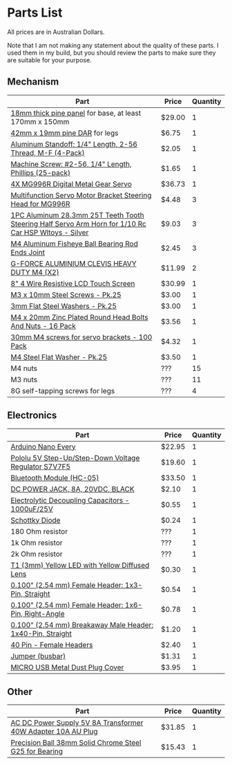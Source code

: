 Parts List
==========

All prices are in Australian Dollars.

Note that I am not making any statement about the quality of these parts. I used them in my build, but you should review the parts to make sure they are suitable for your purpose.

Mechanism
---------

| Part  | Price | Quantity |
| ------------- | ------------- | ------------- |
| [18mm thick pine panel](https://www.bunnings.com.au/300-x-18mm-x-1-2m-pine-utility-panel_p0019145) for base, at least 170mm x 150mm | $29.00 | 1 |
| [42mm x 19mm pine DAR](https://www.bunnings.com.au/porta-42-x-19mm-1-8m-premium-pine-dar_p0211230) for legs | $6.75 | 1 |
| [Aluminum Standoff: 1/4" Length, 2-56 Thread, M-F (4-Pack)](https://core-electronics.com.au/aluminum-standoff-1-4-length-2-56-thread-m-f-4-pack.html) | $2.05 | 1 |
| [Machine Screw: #2-56, 1/4" Length, Phillips (25-pack)](https://core-electronics.com.au/machine-screw-2-56-1-4-length-phillips-25-pack.html) | $1.65 | 1 |
| [4X MG996R Digital Metal Gear Servo](https://www.banggood.com/4X-MG996R-Digital-Metal-Gear-Servo-For-Robot-ZOHD-Volantex-Airplane-RC-Helicopter-Car-Boat-Model-p-961727.html?rmmds=myorder&cur_warehouse=CN) | $36.73 | 1 |
| [Multifunction Servo Motor Bracket Steering Head for MG996R](https://www.ebay.com.au/itm/172475926539) | $4.48 | 3 |
| [1PC Aluminum 28.3mm 25T Teeth Tooth Steering Half Servo Arm Horn for 1/10 Rc Car HSP Wltoys - Silver](https://www.banggood.com/1PC-Aluminum-28_3mm-25T-Teeth-Tooth-Steering-Half-Servo-Arm-Horn-for-1-or-10-Rc-Car-HSP-Wltoys-p-1335836.html?rmmds=myorder&cur_warehouse=CN&ID=227) | $9.03 | 3 |
| [M4 Aluminum Fisheye Ball Bearing Rod Ends Joint](https://www.banggood.com/M3-or-M4-Aluminum-Fisheye-Ball-Bearing-Rod-Ends-Joint-Thread-Fish-Eye-For-3D-Printer-p-1304307.html?rmmds=myorder&cur_warehouse=CN&ID=514514) | $2.45 | 3 |
| [G-FORCE ALUMINIUM CLEVIS HEAVY DUTY M4 (X2)](https://www.frontlinehobbies.com.au/g-force-aluminium-clevis-heavy-duty-m4-x2-gf-2110) | $11.99 | 2 |
| [8" 4 Wire Resistive LCD Touch Screen](https://www.ebay.com.au/itm/180926055286) | $30.99 | 1 |
| [M3 x 10mm Steel Screws - Pk.25](https://www.jaycar.com.au/m3-x-10mm-steel-screws-pk-25/p/HP0403?pos=4&queryId=72e3ad2001bc0214045fa5d18a15d2f5&sort=relevance) | $3.00 | 1 |
| [3mm Flat Steel Washers - Pk.25](https://www.jaycar.com.au/3mm-flat-steel-washers-pk-25/p/HP0430) | $3.00 | 1 |
| [M4 x 20mm Zinc Plated Round Head Bolts And Nuts - 16 Pack](https://www.bunnings.com.au/pinnacle-m4-x-20mm-zinc-plated-round-head-bolts-and-nuts-16-pack_p0168397) | $3.56 | 1 |
| [30mm M4 screws for servo brackets - 100 Pack](https://au.element14.com/tr-fastenings/m4-30-prstmc-z100/screw-pozi-pan-steel-bzp-m4x30/dp/1419998) | $4.32  | 1 |
| [M4 Steel Flat Washer - Pk.25](https://www.jaycar.com.au/m4-steel-flat-washer-pk-25/p/HP0465) | $3.50 | 1 |
| M4 nuts | ??? | 15 |
| M3 nuts | ??? | 11 |
| 8G self-tapping screws for legs | ??? | 4 |

Electronics
---------

| Part  | Price | Quantity |
| ------------- | ------------- | ------------- |
| [Arduino Nano Every](https://core-electronics.com.au/arduino-nano-every.html) | $22.95 | 1 |
| [Pololu 5V Step-Up/Step-Down Voltage Regulator S7V7F5](https://core-electronics.com.au/pololu-5v-step-up-step-down-voltage-regulator-s7v7f5.html) | $19.60 | 1 |
| [Bluetooth Module (HC-05)](https://core-electronics.com.au/bluetooth-module-hc-05.html) | $33.50 | 1 |
| [DC POWER JACK, 8A, 20VDC, BLACK](https://au.element14.com/global-connector-technology/dcj250-20-b-k1-a/dc-power-jack-8a-20vdc-black/dp/2524132) | $2.10 | 1 |
| [Electrolytic Decoupling Capacitors - 1000uF/25V](https://core-electronics.com.au/electrolytic-decoupling-capacitors-1000uf-25v.html) | $0.55 | 1 |
| [Schottky Diode](https://core-electronics.com.au/schottky-diode.html) | $0.24 | 1 |
| 180 Ohm resistor | ??? | 1 |
| 1k Ohm resistor | ??? | 1 |
| 2k Ohm resistor | ??? | 1 |
| [T1 (3mm) Yellow LED with Yellow Diffused Lens](https://core-electronics.com.au/t1-3mm-yellow-led-with-yellow-diffused-lens.html) | $0.30 | 1 |
| [0.100" (2.54 mm) Female Header: 1x3-Pin, Straight](https://core-electronics.com.au/0-100-2-54-mm-female-header-1x3-pin-straight.html) | $0.54 | 1 |
| [0.100" (2.54 mm) Female Header: 1x6-Pin, Right-Angle](https://core-electronics.com.au/0-100-2-54-mm-female-header-1x6-pin-right-angle.html) | $0.78 | 1 |
| [0.100" (2.54 mm) Breakaway Male Header: 1x40-Pin, Straight](https://core-electronics.com.au/0-100-2-54-mm-breakaway-male-header-1x40-pin-straight.html) | $1.20 | 1 |
| [40 Pin - Female Headers](https://core-electronics.com.au/female-headers.html) | $2.40 | 1 |
| [Jumper (busbar)](https://au.element14.com/wurth-elektronik/60910813421/jumper-8pos-2-54mm-header-conn/dp/2827863) | $1.31 | 1 |
| [MICRO USB Metal Dust Plug Cover](https://www.ebay.com.au/itm/283712585867) | $3.95 | 1 |

Other
---------

| Part  | Price | Quantity |
| ------------- | ------------- | ------------- |
| [AC DC Power Supply 5V 8A Transformer 40W Adapter 10A AU Plug](https://www.ebay.com.au/itm/123865462464) | $31.85 | 1 |
| [Precision Ball 38mm Solid Chrome Steel G25 for Bearing](https://www.ebay.com.au/itm/352871824460) | $15.43 | 1 |
